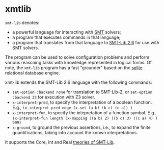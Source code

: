 # xmtlib

`xmt-lib` denotes:

* a powerful language for interacting with [SMT](https://fr.wikipedia.org/wiki/Satisfiability_modulo_theories) solvers;
* a program that executes commands in that language;
* a program that translates from that language to [SMT-Lib 2.6](https://smt-lib.org/language.shtml) for use with SMT solvers.

The program can be used to solve configuration problems and perform various reasoning tasks with knowledge represented in logical forms.  Of note, the `xmt-lib` program has a fast "grounder" based on the [sqlite](https://sqlite.org) relational database engine.

xmt-lib extends the SMT-Lib 2.6 language with the following commands:

* `set-option :backend none` for translation to SMT-Lib-2, or `set-option :backend Z3` for execution with Z3 solver.
* `x-interpret-pred`, to specify the interpretation of a boolean function.  E.g., `(x-interpret-pred edge (x-set (a b) (b c) (c a)) )`
* `x-interpret-fun`, to specify the intepretation of a function symbol.  E.g., `(x-interpret-fun length (x-mapping ((a b) 2) ((b c) 3) ((c a) 4) ) 999)`
* `x-ground`, to ground the previous assertions, i.e., to expand the finite quantifications, taking into account the known interpretations.

It supports the Core, Int and Real [theories of SMT-Lib](https://smt-lib.org/theories.shtml).
